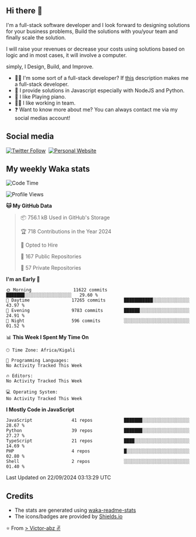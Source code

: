 ## Hi there 👋
I'm a full-stack software developer and I look forward to designing solutions for your business problems, Build the solutions with you/your team and finally scale the solution.

I will raise your revenues or decrease your costs using solutions based on logic and in most cases, it will involve a computer.

simply, I Design, Build, and Improve.

- 👨‍💻 I'm some sort of a full-stack developer? If [this](https://www.w3schools.com/whatis/whatis_fullstack.asp) description makes me a full-stack developer.
- 🌱 I provide solutions in Javascript especially with NodeJS and Python. 
- 🎹 I like Playing piano.
- 👯‍♀️ I like working in team.
- ❓ Want to know more about me? You can always contact me via my social medias account!

## Social media
[![Twitter Follow](https://img.shields.io/twitter/follow/vicky_abz?color=%231DA1F2&label=Twitter&style=for-the-badge&logo=twitter&logoColor=ffffff)](https://twitter.com/vicky_abz)
‎‎ [![Personal Website](https://img.shields.io/static/v1?label=visit&message=victor-abz.com&color=%235F021F&style=for-the-badge)](https://victor-abz.com/)

## My weekly Waka stats
<!--START_SECTION:waka-->
![Code Time](http://img.shields.io/badge/Code%20Time-819%20hrs%2039%20mins-blue)

![Profile Views](http://img.shields.io/badge/Profile%20Views-0-blue)

**🐱 My GitHub Data** 

> 📦 756.1 kB Used in GitHub's Storage 
 > 
> 🏆 718 Contributions in the Year 2024
 > 
> 💼 Opted to Hire
 > 
> 📜 167 Public Repositories 
 > 
> 🔑 57 Private Repositories 
 > 
**I'm an Early 🐤** 

```text
🌞 Morning                11622 commits       ███████░░░░░░░░░░░░░░░░░░   29.60 % 
🌆 Daytime                17265 commits       ███████████░░░░░░░░░░░░░░   43.97 % 
🌃 Evening                9783 commits        ██████░░░░░░░░░░░░░░░░░░░   24.91 % 
🌙 Night                  596 commits         ░░░░░░░░░░░░░░░░░░░░░░░░░   01.52 % 
```


📊 **This Week I Spent My Time On** 

```text
🕑︎ Time Zone: Africa/Kigali

💬 Programming Languages: 
No Activity Tracked This Week

🔥 Editors: 
No Activity Tracked This Week

💻 Operating System: 
No Activity Tracked This Week
```

**I Mostly Code in JavaScript** 

```text
JavaScript               41 repos            ███████░░░░░░░░░░░░░░░░░░   28.67 % 
Python                   39 repos            ███████░░░░░░░░░░░░░░░░░░   27.27 % 
TypeScript               21 repos            ████░░░░░░░░░░░░░░░░░░░░░   14.69 % 
PHP                      4 repos             █░░░░░░░░░░░░░░░░░░░░░░░░   02.80 % 
Shell                    2 repos             ░░░░░░░░░░░░░░░░░░░░░░░░░   01.40 % 
```




 Last Updated on 22/09/2024 03:13:29 UTC
<!--END_SECTION:waka-->

## Credits
- The stats are generated using [waka-readme-stats](https://github.com/anmol098/waka-readme-stats)
- The icons/badges are provided by [Shields.io](https://shields.io/)

⭐️ From [> Victor-abz ✌](https://victor-abz.com/)
